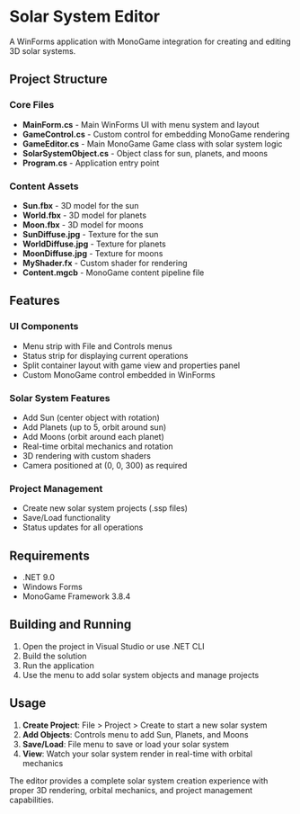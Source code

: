 # Solar System Editor

A WinForms application with MonoGame integration for creating and editing 3D solar systems.

## Project Structure

### Core Files
- **MainForm.cs** - Main WinForms UI with menu system and layout
- **GameControl.cs** - Custom control for embedding MonoGame rendering
- **GameEditor.cs** - Main MonoGame Game class with solar system logic
- **SolarSystemObject.cs** - Object class for sun, planets, and moons
- **Program.cs** - Application entry point

### Content Assets
- **Sun.fbx** - 3D model for the sun
- **World.fbx** - 3D model for planets
- **Moon.fbx** - 3D model for moons
- **SunDiffuse.jpg** - Texture for the sun
- **WorldDiffuse.jpg** - Texture for planets
- **MoonDiffuse.jpg** - Texture for moons
- **MyShader.fx** - Custom shader for rendering
- **Content.mgcb** - MonoGame content pipeline file

## Features

### UI Components
- Menu strip with File and Controls menus
- Status strip for displaying current operations
- Split container layout with game view and properties panel
- Custom MonoGame control embedded in WinForms

### Solar System Features
- Add Sun (center object with rotation)
- Add Planets (up to 5, orbit around sun)
- Add Moons (orbit around each planet)
- Real-time orbital mechanics and rotation
- 3D rendering with custom shaders
- Camera positioned at (0, 0, 300) as required

### Project Management
- Create new solar system projects (.ssp files)
- Save/Load functionality
- Status updates for all operations

## Requirements

- .NET 9.0
- Windows Forms
- MonoGame Framework 3.8.4

## Building and Running

1. Open the project in Visual Studio or use .NET CLI
2. Build the solution
3. Run the application
4. Use the menu to add solar system objects and manage projects

## Usage

1. **Create Project**: File > Project > Create to start a new solar system
2. **Add Objects**: Controls menu to add Sun, Planets, and Moons
3. **Save/Load**: File menu to save or load your solar system
4. **View**: Watch your solar system render in real-time with orbital mechanics

The editor provides a complete solar system creation experience with proper 3D rendering, orbital mechanics, and project management capabilities.
